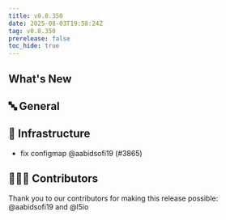```yaml
---
title: v0.8.350
date: 2025-08-03T19:58:24Z
tag: v0.8.350
prerelease: false
toc_hide: true
---
```


## What's New
## 🔤 General
## 🦴 Infrastructure

- fix configmap @aabidsofi19 (#3865)

## 👨🏽‍💻 Contributors

Thank you to our contributors for making this release possible:
@aabidsofi19 and @l5io


